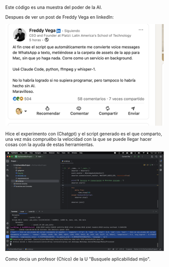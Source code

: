 Este código es una muestra del poder de la AI.

Despues de ver un post de Freddy Vega en linkedIn:

![Post linkedin](img.png)

Hice el experimento con (Chatgpt) y el script generado es el que comparto, 
una vez más compruébo la velocidad con la que se puede llegar hacer cosas con la ayuda de estas herramientas.

![Test](img_1.png)

Como decia un profesor (Chico) de la U "Busquele aplicabilidad mijo".

